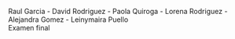 Raul Garcia - David Rodriguez - Paola Quiroga - Lorena Rodriguez - Alejandra Gomez - Leinymaira Puello  
Examen final

